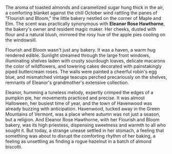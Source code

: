 The aroma of toasted almonds and caramelized sugar hung thick in the air, a comforting blanket against the chill October wind rattling the panes of "Flourish and Bloom," the little bakery nestled on the corner of Maple and Elm. The scent was practically synonymous with **Eleanor Rose Hawthorne**, the bakery's owner and resident magic maker. Her cheeks, dusted with flour and a natural blush, mirrored the rosy hue of the apple pies cooling on the windowsill.

Flourish and Bloom wasn't just any bakery. It was a haven, a warm hug rendered edible. Sunlight streamed through the large front windows, illuminating shelves laden with crusty sourdough loaves, delicate macarons the color of wildflowers, and towering cakes decorated with painstakingly piped buttercream roses. The walls were painted a cheerful robin's egg blue, and mismatched vintage teacups perched precariously on the shelves, remnants of Eleanor's grandmother's extensive collection.

Eleanor, humming a tuneless melody, expertly crimped the edges of a pumpkin pie, her movements practiced and precise. It was almost Halloween, her busiest time of year, and the town of Havenwood was already buzzing with anticipation. Havenwood, tucked away in the Green Mountains of Vermont, was a place where autumn was not just a season, but a religion. And Eleanor Rose Hawthorne, with her Flourish and Bloom bakery, was its high priestess, dispensing sweetness and warmth to all who sought it. But today, a strange unease settled in her stomach, a feeling that something was about to disrupt the comforting rhythm of her baking, a feeling as unsettling as finding a rogue hazelnut in a batch of almond biscotti.
